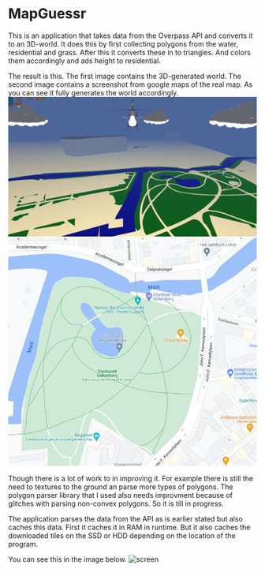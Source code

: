 # MapGuessr
This is an application that takes data from the Overpass API and converts it to an 3D-world. It does this by first collecting polygons from the water, residential and grass. After this it converts these in to triangles. And colors them accordingly and ads height to residential. 

The result is this. The first image contains the 3D-generated world. The second image contains a screenshot from google maps of the real map. 
As you can see it fully generates the world accordingly.
![screen](MapViewer.png)
![screen](RealView.png)

Though there is a lot of work to in improving it. For example there is still the need to textures to the ground an parse more types of polygons. The polygon parser library that I used also needs improvment because of glitches with parsing non-convex polygons. So it is till in progress.

The application parses the data from the API as is earlier stated but also caches this data. First it caches it in RAM in runtime. But it also caches the downloaded tiles on the SSD or HDD depending on the location of the program.

You can see this in the image below. 
![screen](LoadingViewer.png)

